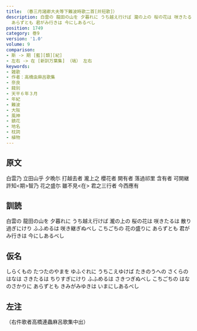 ```yaml
---
title: （春三月諸卿大夫等下難波時歌二首[并短歌]）
description: 白雲の 龍田の山を 夕暮れに うち越え行けば 瀧の上の 桜の花は 咲きたるは 散り過ぎにけり ふふめるは 咲き継ぎぬべし こちごちの 花の盛りに
  あらずとも 君がみ行きは 今にしあるべし
position: 1749
category: 巻9
version: '1.0'
volume: 9
comparison:
- 斯 -> 期 [藍][類][紀]
- 左右 -> 在 [新訓万葉集] （塙） 左右
keywords:
- 雑歌
- 作者：高橋虫麻呂歌集
- 奈良
- 餞別
- 天平６年３月
- 年紀
- 難波
- 大阪
- 風神
- 鎮花
- 地名
- 枕詞
- 植物
---
```


## 原文

白雲乃 立田山乎 夕晩尓 打越去者 瀧上之 櫻花者 開有者 落過祁里 含有者 可開継 許知<期>智乃 花之盛尓 雖不見<在> 君之三行者 今西應有

## 訓読

白雲の 龍田の山を 夕暮れに うち越え行けば 瀧の上の 桜の花は 咲きたるは 散り過ぎにけり ふふめるは 咲き継ぎぬべし こちごちの 花の盛りに あらずとも 君がみ行きは 今にしあるべし

## 仮名

しらくもの たつたのやまを ゆふぐれに うちこえゆけば たきのうへの さくらのはなは さきたるは ちりすぎにけり ふふめるは さきつぎぬべし こちごちの はなのさかりに あらずとも きみがみゆきは いまにしあるべし

## 左注

（右件歌者高橋連蟲麻呂歌集中出）
